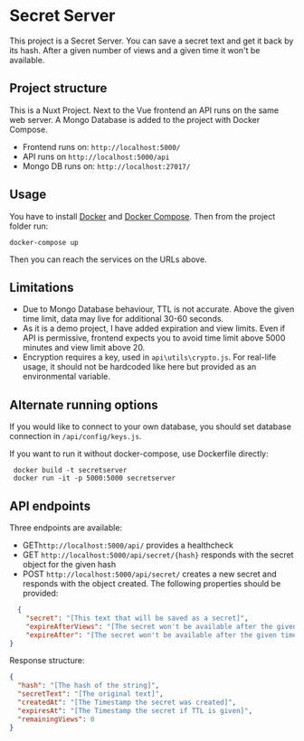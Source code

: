 # Secret Server

This project is a Secret Server. You can save a secret text and get it back by its hash. After a given number of views and a given time it won't be available.

## Project structure

This is a Nuxt Project. Next to the Vue frontend an API runs on the same web server. A Mongo Database is added to the project with Docker Compose.

- Frontend runs on: `http://localhost:5000/`
- API runs on `http://localhost:5000/api`
- Mongo DB runs on: `http://localhost:27017/`

## Usage

You have to install [Docker](https://docs.docker.com/get-docker/) and [Docker Compose](https://docs.docker.com/compose/install/). Then from the project folder run:

```console
docker-compose up
```

Then you can reach the services on the URLs above.
## Limitations

- Due to Mongo Database behaviour, TTL is not accurate. Above the given time limit, data may live for additional 30-60 seconds.
- As it is a demo project, I have added expiration and view limits. Even if API is permissive, frontend expects you to avoid time limit above 5000 minutes and view limit above 20.
- Encryption requires a key, used in `api\utils\crypto.js`. For real-life usage, it should not be hardcoded like here but provided as an environmental variable.

## Alternate running options

If you would like to connect to your own database, you should set database connection in `/api/config/keys.js`.

If you want to run it without docker-compose, use Dockerfile directly:

```console
 docker build -t secretserver
 docker run -it -p 5000:5000 secretserver
```

## API endpoints

Three endpoints are available: 
- GET`http://localhost:5000/api/` provides a healthcheck
- GET `http://localhost:5000/api/secret/{hash}` responds with the secret object for the given hash
- POST `http://localhost:5000/api/secret/` creates a new secret and responds with the object created. The following properties should be provided:

```JSON
  {
    "secret": "[This text that will be saved as a secret]",
    "expireAfterViews": "[The secret won't be available after the given number of views]",
    "expireAfter": "[The secret won't be available after the given time. The value is provided in minutes. 0 means never expires]"
}
```

Response structure:

```JSON
{
  "hash": "[The hash of the string]",
  "secretText": "[The original text]",
  "createdAt": "[The Timestamp the secret was created]",
  "expiresAt": "[The Timestamp the secret if TTL is given]",
  "remainingViews": 0
}
```
